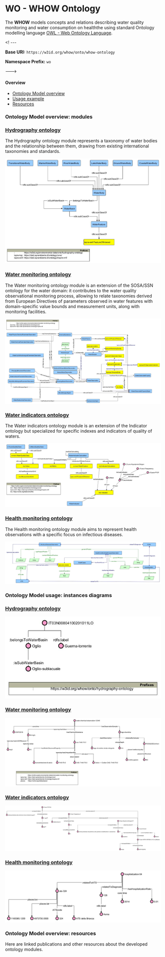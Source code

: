 # WO - WHOW Ontology

The **WHOW** models concepts and relations describing water quality monitoring and water consumption on healththe using standard Ontology modelling language [OWL - Web Ontology Language](https://www.w3.org/Submission/owl11-overview/).

<! ---

**Base URI:** `https://w3id.org/whow/onto/whow-ontology`

**Namespace Prefix:** `wo`

--->

#### Overview

* [Ontology Model overview](#model-overview)
* [Usage example](#model-instances)
* [Resources](#model-resources)

### <a name="model-overview"></a>Ontology Model overview: modules



### [Hydrography ontology](https://raw.githubusercontent.com/whow-project/ontology-network/main/whow-ontology-network/hydrography-ontology.ttl)

The Hydrography ontology module represents a taxonomy of water bodies and the relationship between them, drawing from existing international taxonomies and standards.

![Figure 1: Hydrography](images/hydrography-ontology.jpg)

### [Water monitoring ontology](https://raw.githubusercontent.com/whow-project/ontology-network/main/whow-ontology-network/water-monitoring-ontology.ttl)

The Water monitoring ontology module is an extension of the SOSA/SSN ontology for the water domain: it contributes to the water quality observational monitoring process, allowing to relate taxonomies derived from European Directives of parameters observed in water features with domain-specific value bounds and measurement units, along with monitoring facilities.

![Figure 2: Water monitoring](images/water-monitoring-ontology-diagram.jpg)

### [Water indicators ontology](https://raw.githubusercontent.com/whow-project/ontology-network/main/whow-ontology-network/water-indicators-ontology.ttl)

The Water indicators ontology module is an extension of the Indicator ontology but specialized for specific indexes and indicators of quality of waters.

![Figure 3: Water indicators](images/water-indicator-ontology-diagram.jpg )


### [Health monitoring ontology](https://raw.githubusercontent.com/whow-project/ontology-network/main/whow-ontology-network/health-monitoring-ontology.ttl)

The Health monitoring ontology module aims to represent health observations with a specific focus on infectious diseases.

![Figure 4: Health monitoring](images/healthDataModel.jpg )

### <a name="model-instances"></a>Ontology Model usage: instances diagrams

### [Hydrography ontology](https://raw.githubusercontent.com/whow-project/ontology-network/main/whow-ontology-network/hydrography-ontology.ttl)

![Figure 5: Hydrography ontology instance diagram](images/hydrography-ontology-instance-diagram.jpg )


### [Water monitoring ontology](https://raw.githubusercontent.com/whow-project/ontology-network/main/whow-ontology-network/water-monitoring-ontology.ttl)

![Figure 6: Water monitoring ontology instance diagram](images/water-monitoring-ontology-instance-diagram.jpg  )


### [Water indicators ontology](https://raw.githubusercontent.com/whow-project/ontology-network/main/whow-ontology-network/water-indicators-ontology.ttl)

![Figure 7: Water indicators ontology instance diagram](images/water-indicator-ontology-instance-diagram.jpg  )


### [Health monitoring ontology](https://raw.githubusercontent.com/whow-project/ontology-network/main/whow-ontology-network/health-monitoring-ontology.ttl)

![Figure 8: Health monitoring ontology instance diagram](images/health-ontology-instance-diagram.jpg )


### <a name="model-resources"></a>Ontology Model overview: resources

Here are linked publications and other resources about the developed ontology modules.





